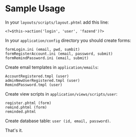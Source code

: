 # Sample Usage #

In your `layouts/scripts/layout.phtml` add this line:

```
<?=$this->action('login', 'user', 'fazend')?>
```

In your `application/config` directory you should create forms:

```
formLogin.ini (email, pwd, sumbit)
formRegisterAccount.ini (email, password, submit)
formRemindPassword.ini (email, submit)
```

Create email templates in `application/emails`:

```
AccountRegistered.tmpl (user)
adminNewUserRegistered.tmpl (user)
RemindPassword.tmpl (user)
```

Create view scripts in `application/views/scripts/user`:

```
register.phtml (form)
remind.phtml (form)
reminded.phtml
```

Create database table: `user (id, email, password)`.

That's it.